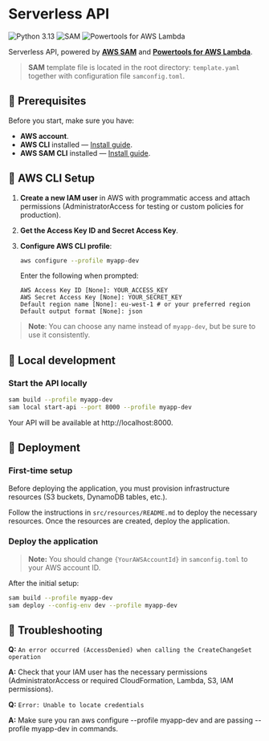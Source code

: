 # Serverless API
![Python 3.13](https://img.shields.io/badge/python-3.13-3776AB.svg?style=flat&logo=python&logoColor=yellow)
![SAM](https://img.shields.io/badge/SAM-v1.137.1-blue.svg)
![Powertools for AWS Lambda](https://img.shields.io/badge/Powertools%20for%20AWS%20Lambda-v3.11.0-blue.svg)

Serverless API, powered by **[AWS SAM](https://aws.amazon.com/serverless/sam/)** and **[Powertools for AWS Lambda](https://docs.powertools.aws.dev/lambda/python/latest/)**.

> **SAM** template file is located in the root directory: `template.yaml` together with configuration file `samconfig.toml`.

## 📝 Prerequisites

Before you start, make sure you have:
- **AWS account**.
- **AWS CLI** installed — [Install guide](https://docs.aws.amazon.com/cli/latest/userguide/install-cliv2.html).
- **AWS SAM CLI** installed — [Install guide](https://docs.aws.amazon.com/serverless-application-model/latest/developerguide/install-sam-cli.html).

## 🔑 AWS CLI Setup

1. **Create a new IAM user** in AWS with programmatic access and attach permissions (AdministratorAccess for testing or custom policies for production).

2. **Get the Access Key ID and Secret Access Key**.

3. **Configure AWS CLI profile**:
    ```bash
    aws configure --profile myapp-dev
    ```
    Enter the following when prompted:
    ```
    AWS Access Key ID [None]: YOUR_ACCESS_KEY
    AWS Secret Access Key [None]: YOUR_SECRET_KEY
    Default region name [None]: eu-west-1 # or your preferred region
    Default output format [None]: json
    ```

> **Note**: You can choose any name instead of `myapp-dev`, but be sure to use it consistently.

## 🚀 Local development

### Start the API locally
```bash
sam build --profile myapp-dev
sam local start-api --port 8000 --profile myapp-dev
```

Your API will be available at http://localhost:8000.

## 🔧 Deployment

### First-time setup
Before deploying the application, you must provision infrastructure resources (S3 buckets, DynamoDB tables, etc.).

Follow the instructions in `src/resources/README.md` to deploy the necessary resources.
Once the resources are created, deploy the application.

### Deploy the application
> **Note:** You should change `{YourAWSAccountId}` in `samconfig.toml` to your AWS account ID.

After the initial setup:
```bash
sam build --profile myapp-dev
sam deploy --config-env dev --profile myapp-dev
```

## 🐞 Troubleshooting
**Q:** `An error occurred (AccessDenied) when calling the CreateChangeSet operation`

**A:** Check that your IAM user has the necessary permissions (AdministratorAccess or required CloudFormation, Lambda, S3, IAM permissions).

**Q:** `Error: Unable to locate credentials`

**A:** Make sure you ran aws configure --profile myapp-dev and are passing --profile myapp-dev in commands.